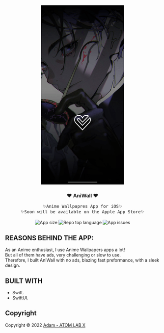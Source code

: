 <!-- PROJECT LOGO -->
<br />
<p align="center">
  <a href="https://github.com/AtomLabX/AniWall_Ver3">
    <img src="Demo/AniWall_Gif.gif" alt="Anime Wallpapre Demo">
  </a>

  <h3 align="center">❤️ AniWall ❤️</h3>

  <p align="center">
    <samp>✨Anime Wallpapres App for iOS✨</samp>
    <br>
        <samp>✨Soon will be available on the Apple App Store✨</samp><br><br>
  <img alt="App size" src="https://img.shields.io/github/repo-size/atomlabx/AniWall_Ver3?color=blue&label=app%20size&style=for-the-badge">
  <img alt="Repo top language" src="https://img.shields.io/github/languages/top/atomlabx/AniWall_Ver3?color=important&style=for-the-badge">
  <img alt="App issues" src="https://img.shields.io/bitbucket/issues-raw/atomlabx/AniWall_Ver3?color=important&style=for-the-badge">
    </p>
    

## REASONS BEHIND THE APP:
As an Anime enthusiast, I use Anime Wallpapers apps a lot!<br>
But all of them have ads, very challenging or slow to use.<br>
Therefore, I built AniWall with no ads, blazing fast preformance, with a sleek design.<br>

<!-- BUILT USING -->
## BUILT WITH
* Swift.
* SwiftUI.
 
<!-- CONTRIBUTING GUIDELINES -->
<!-- LICENSE -->
## Copyright

Copyright © 2022 [Adam - ATOM LAB X](https://AtomLabX.Dev)


